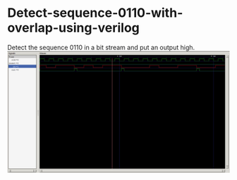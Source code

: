 # Detect-sequence-0110-with-overlap-using-verilog
Detect the sequence 0110 in a bit stream and put an output high.
![](https://github.com/souvicksaha95/Detect-sequence-0110-with-overlap-using-verilog/blob/master/simulation.JPG)
